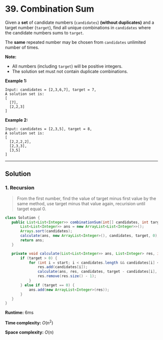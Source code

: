 # 39. Combination Sum

Given a **set** of candidate numbers (`candidates`) **(without duplicates)** and a target number (`target`), find all unique combinations in `candidates` where the candidate numbers sums to `target`.

The **same** repeated number may be chosen from `candidates` unlimited number of times.

**Note:**

- All numbers (including `target`) will be positive integers.
- The solution set must not contain duplicate combinations.

**Example 1:**

```
Input: candidates = [2,3,6,7], target = 7,
A solution set is:
[
  [7],
  [2,2,3]
]
```

**Example 2:**

```
Input: candidates = [2,3,5], target = 8,
A solution set is:
[
  [2,2,2,2],
  [2,3,3],
  [3,5]
]
```

---

## Solution

### 1.  Recursion

> From the first number, find the value of target minus first value by the same method, use target minus that value again, recurision until target equal 0.

 ```java
class Solution {
    public List<List<Integer>> combinationSum(int[] candidates, int target) {
        List<List<Integer>> ans = new ArrayList<List<Integer>>();
        Arrays.sort(candidates);
        calculate(ans, new ArrayList<Integer>(), candidates, target, 0);
        return ans;
    }

    private void calculate(List<List<Integer>> ans, List<Integer> res, int[] candidates, int target, int start) {
        if (target > 0) {
            for (int i = start; i < candidates.length && candidates[i] <= target; i++) {
                res.add(candidates[i]);
                calculate(ans, res, candidates, target - candidates[i], i);
                res.remove(res.size() - 1);
            }
        } else if (target == 0) {
            ans.add(new ArrayList<Integer>(res));
        }
    }
}
 ```

**Runtime:** 6ms

**Time complexity:** *O*(n<sup>2</sup>)

**Space complexity:** *O*(n)